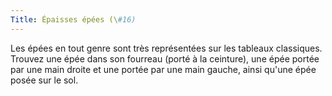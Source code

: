 ```yaml
---
Title: Épaisses épées (\#16)
---
```


Les épées en tout genre sont très représentées sur les tableaux classiques.
Trouvez une épée dans son fourreau (porté à la ceinture), une épée portée par une main droite et une portée par une main gauche, ainsi qu'une épée posée sur le sol.
